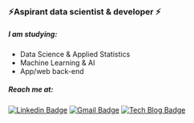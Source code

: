 ### ⚡Aspirant **data scientist** & **developer** ⚡

##### I am studying:

- Data Science & Applied Statistics
- Machine Learning & AI
- App/web back-end



##### Reach me at:

[![Linkedin Badge](https://img.shields.io/badge/-LinkedIn-blue?style=flat-square&logo=Linkedin&logoColor=white&link=https://www.linkedin.com/in/seong-yun-byeon-8183a8113/)](https://www.linkedin.com/in/soph-seh-r/) [![Gmail Badge](https://img.shields.io/badge/Gmail-d14836?style=flat-square&logo=Gmail&logoColor=white&link=mailto:sehwa_ryu@berkeley.edu)](mailto:sehwa_ryu@berkeley.edu) [![Tech Blog Badge](http://img.shields.io/badge/-Tech%20blog-black?style=flat-square&logo=tistory&link=https://sophuu.tistory.com/)](https://sophuu.tistory.com/)



